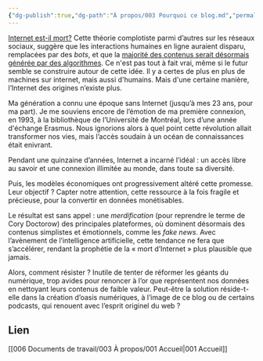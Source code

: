 ```yaml
---
{"dg-publish":true,"dg-path":"À propos/003 Pourquoi ce blog.md","permalink":"/a-propos/003-pourquoi-ce-blog/","dgPassFrontmatter":true}
---
```


[Internet est-il mort?](https://fr.wikipedia.org/wiki/Th%C3%A9orie_de_l%27Internet_mort) Cette théorie complotiste parmi d’autres sur les réseaux sociaux, suggère que les interactions humaines en ligne auraient disparu, remplacées par des *bots*, et que la [majorité des contenus serait désormais générée par des algorithmes](https://www.radiofrance.fr/franceinfo/podcasts/l-oeil-de-constance/l-oeil-de-constance-du-mardi-16-septembre-2025-8141346).
Ce n'est pas tout à fait vrai, même si le futur semble se construire autour de cette idée.
Il y a certes de plus en plus de machines sur internet, mais aussi d'humains. 
Mais d'une certaine manière, l’Internet des origines n’existe plus.

Ma génération a connu une époque sans Internet (jusqu’à mes 23 ans, pour ma part). Je me souviens encore de l’émotion de ma première connexion, en 1993, à la bibliothèque de l’Université de Montréal, lors d’une année d'échange Erasmus. Nous ignorions alors à quel point cette révolution allait transformer nos vies, mais l’accès soudain à un océan de connaissances était enivrant.

Pendant une quinzaine d’années, Internet a incarné l’idéal : un accès libre au savoir et une connexion illimitée au monde, dans toute sa diversité.

Puis, les modèles économiques ont progressivement altéré cette promesse. Leur objectif ? Capter notre attention, cette ressource à la fois fragile et précieuse, pour la convertir en données monétisables.

Le résultat est sans appel : une *merdification* (pour reprendre le terme de Cory Doctorow) des principales plateformes, où dominent désormais des contenus simplistes et émotionnels, comme les *fake news*. Avec l’avènement de l’intelligence artificielle, cette tendance ne fera que s’accélérer, rendant la prophétie de la « mort d’Internet » plus plausible que jamais.

Alors, comment résister ? 
Inutile de tenter de réformer les géants du numérique, trop avides pour renoncer à l’or que représentent nos données en nettoyant leurs contenus de faible valeur. 
Peut-être la solution réside-t-elle dans la création d’oasis numériques, à l’image de ce blog ou de certains podcasts, qui renouent avec l’esprit originel du web ?

## Lien
[[006 Documents de travail/003 À propos/001 Accueil\|001 Accueil]]
